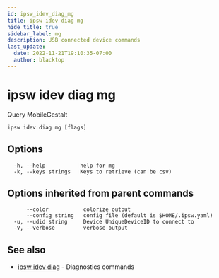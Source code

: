 ```yaml
---
id: ipsw_idev_diag_mg
title: ipsw idev diag mg
hide_title: true
sidebar_label: mg
description: USB connected device commands
last_update:
  date: 2022-11-21T19:10:35-07:00
  author: blacktop
---
```

# ipsw idev diag mg

Query MobileGestalt

```
ipsw idev diag mg [flags]
```

## Options

```
  -h, --help           help for mg
  -k, --keys strings   Keys to retrieve (can be csv)
```

## Options inherited from parent commands

```
      --color           colorize output
      --config string   config file (default is $HOME/.ipsw.yaml)
  -u, --udid string     Device UniqueDeviceID to connect to
  -V, --verbose         verbose output
```

## See also

* [ipsw idev diag](/docs/cli/idev/ipsw_idev_diag)	 - Diagnostics commands

